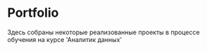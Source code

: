 # Portfolio 

Здесь собраны некоторые реализованные проекты в процессе обучения на курсе 'Аналитик данных'

